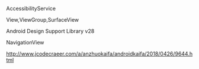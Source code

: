 AccessibilityService  

View,ViewGroup,SurfaceView

 Android Design Support Library v28


 NavigationView

 http://www.jcodecraeer.com/a/anzhuokaifa/androidkaifa/2018/0426/9644.html